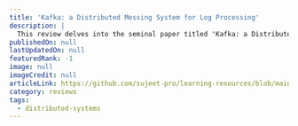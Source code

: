 ```yaml
---
title: 'Kafka: a Distributed Messing System for Log Processing'
description: |
  This review delves into the seminal paper titled 'Kafka: a Distributed Messing System for Log Processing'
publishedOn: null
lastUpdatedOn: null
featuredRank: -1
image: null
imageCredit: null
articleLink: https://github.com/sujeet-pro/learning-resources/blob/main/reviews/Kafka.pdf
category: reviews
tags:
  - distributed-systems
---
```

